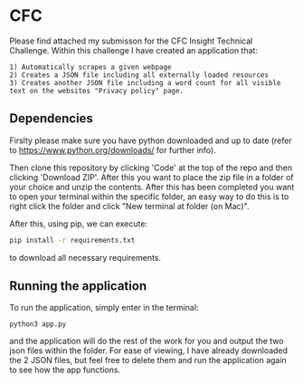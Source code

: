# CFC
Please find attached my submisson for the CFC Insight Technical Challenge. Within this challenge I have created an application that:
```
1) Automatically scrapes a given webpage
2) Creates a JSON file including all externally loaded resources
3) Creates another JSON file including a word count for all visible text on the websites "Privacy policy" page.
 ```
 
## Dependencies

Firslty please make sure you have python downloaded and up to date (refer to https://www.python.org/downloads/ for further info). 

Then clone this repository by clicking 'Code' at the top of the repo and then clicking 'Download ZIP'. After this you want to place the zip file in a folder of your choice and unzip the contents. After this has been completed you want to open your terminal within the specific folder, an easy way to do this is to right click the folder and click "New terminal at folder (on Mac)".

After this, using pip, we can execute:

```bash
pip install -r requirements.txt
```

to download all necessary requirements.

## Running the application

To run the application, simply enter in the terminal:
```
python3 app.py
```
and the application will do the rest of the work for you and output the two json files within the folder. For ease of viewing, I have already downloaded the 2 JSON files, but feel free to delete them and run the application again to see how the app functions.
